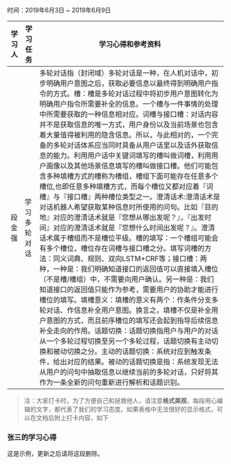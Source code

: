 时间：2019年6月3日 ~ 2019年6月9日

学习人|学习任务|学习心得和参考资料
------ | ------ | ------ 
段金强 | 学习多轮对话 | 多轮对话指（封闭域）多轮对话是一种，在人机对话中，初步明确用户意图之后，获取必要信息以最终得到明确用户指令的方式。槽：槽是多轮对话过程中将初步用户意图转化为明确用户指令所需要补全的信息。一个槽与一件事情的处理中所需要获取的一种信息相对应。词槽与接口槽：对话内容并不是获取信息的唯一方式，用户身份以及当前场景也包含着大量值得被利用的隐含信息。所以，与此相对的，一个完备的多轮对话体系应当同时具备从用户话里以及话外获取信息的能力。利用用户话中关键词填写的槽叫做词槽，利用用户画像以及其他场景信息填写的槽叫做接口槽。他们可能包含多种填槽方式的槽称为槽组，槽组下面可能存在任意多个槽位,也即任意多种填槽方式，而每个槽位又都对应着『词槽』与『接口槽』两种槽位类型之一。澄清话术:澄清话术是对话机器人希望获取某种信息时所使用的问句。比如『目的地』对应的澄清话术就是『您想从哪出发呢？』，『出发时间』对应的澄清话术就是『您想什么时间出发呢？』。澄清话术属于槽组而不是槽位平级。槽的填写：一个槽组可能会有多个槽位，槽位存在词槽与接口槽之分。填写词槽的方法：同义词典、规则、双向LSTM+CRF等；接口槽：两种，一种是：我们明确知道接口的返回值可以直接填入槽位（不是槽/槽组）中，不需要向用户确认。另一种是：我们知道接口的返回值只能作为参考，需要用户的协助才能进行槽位的填写。填槽意义：填槽的意义有两个：作条件分支多轮对话、作信息补全用户意图。换言之，填槽不仅是补全用户意图的方式，而且前序槽位的填写还会起到指导后续信息补全走向的作用。话题切换：话题切换指用户与用户的对话从一个多轮过程切换至另一个多轮过程，话题切换有主动切换和被动切换之分。主动的话题切换：系统对应到触发条件，给出对应的结果。被动的话题切换是指：系统发现无法从用户的问句中抽取信息以继续当前的多轮对话，只好将其作为一条全新的问句重新进行解析和话题识别。

> 注：大家打卡时，为了方便自己和拯救他人，请注意**格式美观**，每段用心编辑的文字，都代表了我们的学习态度。如果表格中无法很好的显示格式，可以在文档后附上打卡内容，如下

### 张三的学习心得
这是示例，更新之后请将这段删除。
